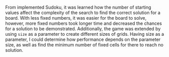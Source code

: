 From implemented Sudoku, it was learned how the number of starting values affect the complexity of the search to find the correct solution for a board.
With less fixed numbers, it was easier for the board to solve, however, more fixed numbers took longer time and decreased the chances for a solution to be demonstrated.
Additionally, the game was extended by using `size` as a parameter to create different sizes of grids. 
Having size as a parameter, I could determine how performance depends on the parameter size, as well as find the minimum number of fixed cells for there to reach no solution.
